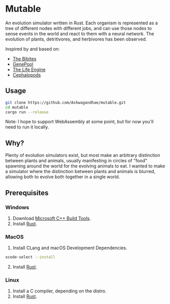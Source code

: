 # Mutable

An evolution simulator written in Rust. Each organism is represented as a tree of different nodes with different jobs, and can use those nodes to sense events in the world and react to them with a neural network. The evolution of plants, detritivores, and herbivores has been observed.

Inspired by and based on:

- [The Bibites](https://thebibites.itch.io/the-bibites)
- [GenePool](https://www.swimbots.com/)
- [The Life Engine](https://thelifeengine.net/)
- [Cephalopods](https://github.com/jobtalle/cephalopods)

## Usage

```bash
git clone https://github.com/Ashwagandhae/mutable.git
cd mutable
cargo run --release
```

Note: I hope to support WebAssembly at some point, but for now you'll need to run it locally.

## Why?

Plenty of evolution simulators exist, but most make an arbitrary distinction between plants and animals, usually manifesting in circles of "food" spawning around the world for the evolving animals to eat. I wanted to make a simulator where the distinction between plants and animals is blurred, allowing both to evolve both together in a single world.

## Prerequisites

### Windows

1. Download [Microsoft C++ Build Tools](https://visualstudio.microsoft.com/visual-cpp-build-tools/).
2. Install [Rust](https://www.rust-lang.org/tools/install).

### MacOS

1. Install CLang and macOS Development Dependencies.

```bash
xcode-select --install
```

2. Install [Rust](https://www.rust-lang.org/tools/install).

### Linux

1. Install a C compiler, depending on the distro.
2. Install [Rust](https://www.rust-lang.org/tools/install).
